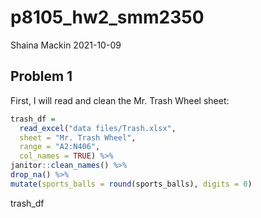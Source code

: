 p8105\_hw2\_smm2350
================
Shaina Mackin
2021-10-09

## Problem 1

First, I will read and clean the Mr. Trash Wheel sheet:

``` r
trash_df = 
  read_excel("data files/Trash.xlsx", 
  sheet = "Mr. Trash Wheel", 
  range = "A2:N406",
  col_names = TRUE) %>%
janitor::clean_names() %>%
drop_na() %>%
mutate(sports_balls = round(sports_balls), digits = 0)
```

trash\_df
